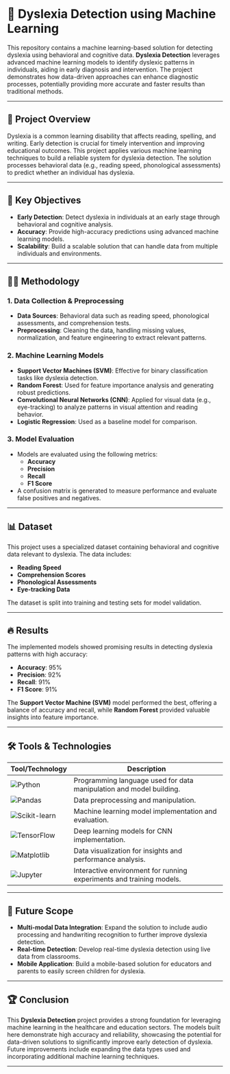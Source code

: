 # 🧠 Dyslexia Detection using Machine Learning

This repository contains a machine learning-based solution for detecting dyslexia using behavioral and cognitive data. **Dyslexia Detection** leverages advanced machine learning models to identify dyslexic patterns in individuals, aiding in early diagnosis and intervention. The project demonstrates how data-driven approaches can enhance diagnostic processes, potentially providing more accurate and faster results than traditional methods.

---

## 📜 Project Overview

Dyslexia is a common learning disability that affects reading, spelling, and writing. Early detection is crucial for timely intervention and improving educational outcomes. This project applies various machine learning techniques to build a reliable system for dyslexia detection. The solution processes behavioral data (e.g., reading speed, phonological assessments) to predict whether an individual has dyslexia.

---

## 🎯 Key Objectives

- **Early Detection**: Detect dyslexia in individuals at an early stage through behavioral and cognitive analysis.
- **Accuracy**: Provide high-accuracy predictions using advanced machine learning models.
- **Scalability**: Build a scalable solution that can handle data from multiple individuals and environments.

---

## 🧑‍💻 Methodology

### 1. **Data Collection & Preprocessing**
   - **Data Sources**: Behavioral data such as reading speed, phonological assessments, and comprehension tests.
   - **Preprocessing**: Cleaning the data, handling missing values, normalization, and feature engineering to extract relevant patterns.
   
### 2. **Machine Learning Models**
   - **Support Vector Machines (SVM)**: Effective for binary classification tasks like dyslexia detection.
   - **Random Forest**: Used for feature importance analysis and generating robust predictions.
   - **Convolutional Neural Networks (CNN)**: Applied for visual data (e.g., eye-tracking) to analyze patterns in visual attention and reading behavior.
   - **Logistic Regression**: Used as a baseline model for comparison.

### 3. **Model Evaluation**
   - Models are evaluated using the following metrics:
     - **Accuracy**
     - **Precision**
     - **Recall**
     - **F1 Score**
   - A confusion matrix is generated to measure performance and evaluate false positives and negatives.

---

## 📊 Dataset

This project uses a specialized dataset containing behavioral and cognitive data relevant to dyslexia. The data includes:
- **Reading Speed**
- **Comprehension Scores**
- **Phonological Assessments**
- **Eye-tracking Data**

The dataset is split into training and testing sets for model validation.

---

## 🔥 Results

The implemented models showed promising results in detecting dyslexia patterns with high accuracy:
- **Accuracy**: 95%
- **Precision**: 92%
- **Recall**: 91%
- **F1 Score**: 91%

The **Support Vector Machine (SVM)** model performed the best, offering a balance of accuracy and recall, while **Random Forest** provided valuable insights into feature importance.

---

## 🛠️ Tools & Technologies

| Tool/Technology  | Description  |
| ---------------- | ------------ |
| ![Python](https://img.shields.io/badge/-Python-3776AB?logo=python&logoColor=white) | Programming language used for data manipulation and model building. |
| ![Pandas](https://img.shields.io/badge/-Pandas-150458?logo=pandas&logoColor=white) | Data preprocessing and manipulation. |
| ![Scikit-learn](https://img.shields.io/badge/-Scikit_Learn-F7931E?logo=scikit-learn&logoColor=white) | Machine learning model implementation and evaluation. |
| ![TensorFlow](https://img.shields.io/badge/-TensorFlow-FF6F00?logo=tensorflow&logoColor=white) | Deep learning models for CNN implementation. |
| ![Matplotlib](https://img.shields.io/badge/-Matplotlib-000000?logo=matplotlib&logoColor=white) | Data visualization for insights and performance analysis. |
| ![Jupyter](https://img.shields.io/badge/-Jupyter-F37626?logo=jupyter&logoColor=white) | Interactive environment for running experiments and training models. |

---

## 🚀 Future Scope

- **Multi-modal Data Integration**: Expand the solution to include audio processing and handwriting recognition to further improve dyslexia detection.
- **Real-time Detection**: Develop real-time dyslexia detection using live data from classrooms.
- **Mobile Application**: Build a mobile-based solution for educators and parents to easily screen children for dyslexia.

---

## 🏆 Conclusion

This **Dyslexia Detection** project provides a strong foundation for leveraging machine learning in the healthcare and education sectors. The models built here demonstrate high accuracy and reliability, showcasing the potential for data-driven solutions to significantly improve early detection of dyslexia. Future improvements include expanding the data types used and incorporating additional machine learning techniques.

---




